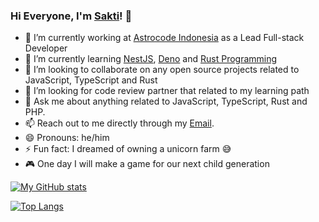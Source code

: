### Hi Everyone, I'm [Sakti](https://saktinugraha.github.io)! 👋

- 🔭 I’m currently working at [Astrocode Indonesia](http://astrocode.id) as a Lead Full-stack Developer
- 🌱 I’m currently learning [NestJS](https://docs.nestjs.com), [Deno](https://deno.land/) and [Rust Programming](rust-lang.org)
- 👯 I’m looking to collaborate on any open source projects related to JavaScript, TypeScript and Rust
- 🤔 I’m looking for code review partner that related to my learning path
- 💬 Ask me about anything related to JavaScript, TypeScript, Rust and PHP.
- 📫 Reach out to me directly through my [Email](mailto:saktinugraha24@gmail.com).
- 😄 Pronouns: he/him
- ⚡ Fun fact: I dreamed of owning a unicorn farm 😅
- 🎮 One day I will make a game for our next child generation

[![My GitHub stats](https://github-readme-stats.vercel.app/api?username=saktinugraha&count_private=true&show_icons=true&theme=dark)](https://github.com/saktinugraha/github-readme-stats)

[![Top Langs](https://github-readme-stats.vercel.app/api/top-langs/?username=saktinugraha&layout=compact&theme=dark)](https://github.com/saktinugraha/github-readme-stats)
